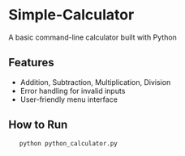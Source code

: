 # Simple-Calculator
A basic command-line calculator built with Python
   
   ## Features
   - Addition, Subtraction, Multiplication, Division
   - Error handling for invalid inputs
   - User-friendly menu interface
   
   ## How to Run
```bash
   python python_calculator.py
